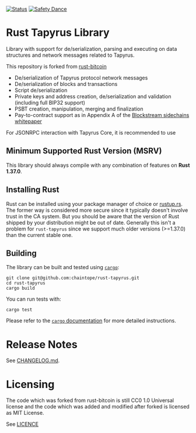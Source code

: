 [![Status](https://travis-ci.org/chaintope/rust-tapyrus.png?branch=master)](https://travis-ci.org/chaintope/rust-tapyrus)
[![Safety Dance](https://img.shields.io/badge/unsafe-forbidden-success.svg)](https://github.com/rust-secure-code/safety-dance/)

# Rust Tapyrus Library

Library with support for de/serialization, parsing and executing on data
structures and network messages related to Tapyrus.

This repository is forked from [rust-bitcoin](https://github.com/rust-bitcoin/rust-bitcoin)

* De/serialization of Tapyrus protocol network messages
* De/serialization of blocks and transactions
* Script de/serialization
* Private keys and address creation, de/serialization and validation (including full BIP32 support)
* PSBT creation, manipulation, merging and finalization
* Pay-to-contract support as in Appendix A of the [Blockstream sidechains whitepaper](https://www.blockstream.com/sidechains.pdf)

For JSONRPC interaction with Tapyrus Core, it is recommended to use

## Minimum Supported Rust Version (MSRV)
This library should always compile with any combination of features on **Rust 1.37.0**.

## Installing Rust
Rust can be installed using your package manager of choice or
[rustup.rs](https://rustup.rs). The former way is considered more secure since
it typically doesn't involve trust in the CA system. But you should be aware
that the version of Rust shipped by your distribution might be out of date.
Generally this isn't a problem for `rust-tapyrus` since we support much older
versions (>=1.37.0) than the current stable one.

## Building
The library can be built and tested using [`cargo`](https://github.com/rust-lang/cargo/):

```
git clone git@github.com:chaintope/rust-tapyrus.git
cd rust-tapyrus
cargo build
```

You can run tests with:

```
cargo test
```

Please refer to the [`cargo` documentation](https://doc.rust-lang.org/stable/cargo/) for more detailed instructions. 

# Release Notes

See [CHANGELOG.md](CHANGELOG.md).


# Licensing

The code which was forked from rust-bitcoin is still CC0 1.0 Universal license and the code 
which was added and modified after forked is licensed as MIT License.

See [LICENCE](LICENSE)